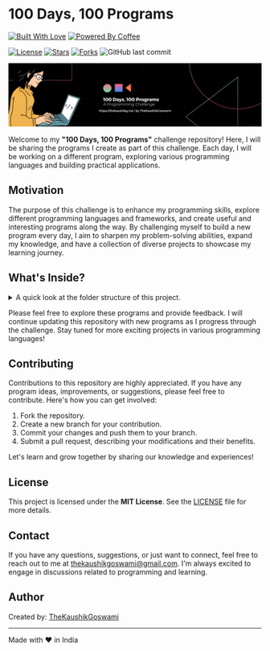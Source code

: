 # 100 Days, 100 Programs

[![Built With Love](https://forthebadge.com/images/badges/built-with-love.svg)](https://github.com/TheKaushikGoswami)
[![Powered By Coffee](https://forthebadge.com/images/badges/powered-by-coffee.svg)](https://github.com/TheKaushikGoswami)

[![License](https://img.shields.io/github/license/TheKaushikGoswami/100-Days-100-Programs?style=flat-square)](LICENSE)
[![Stars](https://img.shields.io/github/stars/TheKaushikGoswami/100-Days-100-Programs?style=flat-square)](https://github.com/TheKaushikGoswami/100-Days-100-Programs/stargazers)
[![Forks](https://img.shields.io/github/forks/TheKaushikGoswami/100-Days-100-Programs?style=flat-square)](https://github.com/TheKaushikGoswami/100-Days-100-Programs/network/members)
![GitHub last commit](https://img.shields.io/github/last-commit/TheKaushikGoswami/100-Days-100-Programs?style=flat-square)

![Banner](./assets/banner.png)

Welcome to my **"100 Days, 100 Programs"** challenge repository! Here, I will be sharing the programs I create as part of this challenge. Each day, I will be working on a different program, exploring various programming languages and building practical applications.

## Motivation

The purpose of this challenge is to enhance my programming skills, explore different programming languages and frameworks, and create useful and interesting programs along the way. By challenging myself to build a new program every day, I aim to sharpen my problem-solving abilities, expand my knowledge, and have a collection of diverse projects to showcase my learning journey.

## What's Inside? 

<details>
<summary>
A quick look at the folder structure of this project.
</summary>
    .
    ├── assets
    |   └───banner.png
    |
    ├── Programs
    │   ├─── Day 1 - Notepad
    │   |    ├─── screenshots
    |   |    |    └─── notepad.png
    |   |    ├─── main.py
    |   |    └─── README.md
    │   |
    |   ├─── Day 2 - GUI Stopwatch
    │   |    ├─── screenshots
    |   |    |    └─── stopwatch.png
    |   |    ├─── main.py
    |   |    └─── README.md
    │   |
    │   ├─── Day 3 - Watermark Creator
    |   |    ├─── assets
    |   |    |    ├─── image.png
    |   |    |    └─── watermark.png
    |   |    ├─── screenshots
    |   |    |    └─── watermark-creator.png
    |   |    ├─── final_image.jpg
    |   |    ├─── main.py
    |   |    └─── README.md
    |   |
    │   ├─── Day 4 - Snake Game
    |   |    ├─── screenshots
    |   |    |    ├─── gameplay.png
    |   |    |    └─── gameover.png
    |   |    ├─── main.py
    |   |    └─── README.md
    |   |
    |   ├─── Day 5 - Calculator
    |   |    ├─── screenshots
    |   |    |    └─── calculator.png
    |   |    ├─── index.html
    |   |    ├─── style.css
    |   |    ├─── script.js
    |   |    └─── README.md
    |   |
    |   ├─── Day 6 - BMI Calculator
    |   |    ├─── screenshots
    |   |    |    └─── bmi calculator.png
    |   |    ├─── index.html
    |   |    ├─── style.css
    |   |    ├─── script.js
    |   |    └─── README.md
    |   |
    |   ├─── Day 7 - GUI Speedtest
    |   |    ├─── screenshots
    |   |    |    └─── speedtest.png
    |   |    ├─── main.py
    |   |    └─── README.md
    |   |
    |   ├─── Day 8 - Ping Pong Game
    |   |    ├─── screenshots
    |   |    |    └─── ping_pong.png
    |   |    ├─── main.py
    |   |    └─── README.md
    |   |
    |   ├─── Day 9 - Wordcloud Generator
    |   |    ├─── screenshots
    |   |    |    └─── wordcloud.png
    |   |    ├─── main.py
    |   |    └─── README.md
    |   |
    |   ├─── Day 10 - To Do Manager
    |   |    ├─── screenshots
    |   |    |    └─── to_do.png
    |   |    ├─── index.html
    |   |    ├─── style.css
    |   |    ├─── script.js
    |   |    └─── README.md
    |   |
    |   ├─── Day 11 - Number Guessing Game
    |   |    ├─── screenshots
    |   |    |    └─── number_guessing.png
    |   |    ├─── Main.java
    |   |    └─── README.md
    |   |
    |   ├─── Day 12 -  Temperature Converter
    |   |    ├─── screenshots
    |   |    |    └─── temperature_converter.png
    |   |    ├─── Main.java
    |   |    └─── README.md
    |   |
    |   └─── Day 13 - Flappy Bird
    |        ├─── assets
    |        |    ├─── greenpipe.png
    |        |    ├─── img_45.png
    |        |    ├─── img_46.png
    |        |    ├─── img_47.png
    |        |    ├─── img_48.png
    |        |    ├─── img_49.png
    |        |    └─── img_50.png
    |        ├─── screenshots
    |        |    └─── flappy_bird.png
    |        ├─── main.py
    |        └─── README.md
    |
    ├── LICENSE
    └── README.md

</details>

Please feel free to explore these programs and provide feedback. I will continue updating this repository with new programs as I progress through the challenge. Stay tuned for more exciting projects in various programming languages!

## Contributing

Contributions to this repository are highly appreciated. If you have any program ideas, improvements, or suggestions, please feel free to contribute. Here's how you can get involved:

1. Fork the repository.
2. Create a new branch for your contribution.
3. Commit your changes and push them to your branch.
4. Submit a pull request, describing your modifications and their benefits.

Let's learn and grow together by sharing our knowledge and experiences!

## License

This project is licensed under the **MIT License**. See the [LICENSE](./LICENSE) file for more details.

## Contact

If you have any questions, suggestions, or just want to connect, feel free to reach out to me at thekaushikgoswami@gmail.com. I'm always excited to engage in discussions related to programming and learning.

## Author

Created by: [TheKaushikGoswami](https://github.com/TheKaushikGoswami)

---

Made with ❤️ in India

